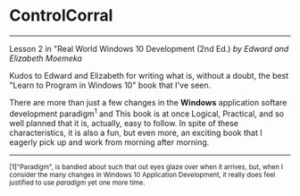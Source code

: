 # ControlCorral
---
Lesson 2 in "Real World Windows 10 Development (2nd Ed.) *by Edward and Elizabeth Moemeka*

Kudos to Edward and Elizabeth for writing what is, without a doubt, the best "Learn to Program in Windows 10" book that I've seen.

There are more than just a few changes in the **Windows** application softare development paradigm<sup>1</sup> and This book is at once Logical, Practical, and so well planned that it is, actually, easy to follow.  In spite of these characteristics, it is also a fun, but even more, an exciting book that I eagerly pick up and work from morning after morning.

---
<sup>[1]"Paradigm", is bandied about such that out eyes glaze over when it arrives, but, when I consider the many changes in Windows 10 Application Development, it really does feel justified to use *paradigm* yet one more time.</sup>
